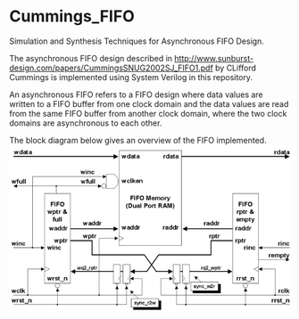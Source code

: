 # Cummings_FIFO
Simulation and Synthesis Techniques for Asynchronous FIFO Design.

The asynchronous FIFO design described in
http://www.sunburst-design.com/papers/CummingsSNUG2002SJ_FIFO1.pdf by CLifford
Cummings is implemented using System Verilog in this repository.

An asynchronous FIFO refers to a FIFO design where data values are written to a
FIFO buffer from one clock domain and the data values are read from the same FIFO
buffer from another clock domain, where the two clock domains are asynchronous
to each other.

The block diagram below gives an overview of the FIFO implemented.
![blockDiagram](fifo_blockDiagram.png)
